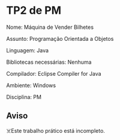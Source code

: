 # TP2 de PM
Nome: Máquina de Vender Bilhetes

Assunto: Programação Orientada a Objetos

Linguagem: Java

Bibliotecas necessárias: Nenhuma

Compilador: Eclipse Compiler for Java

Ambiente: Windows

Disciplina: PM

## Aviso
☠️Este trabalho prático está incompleto.